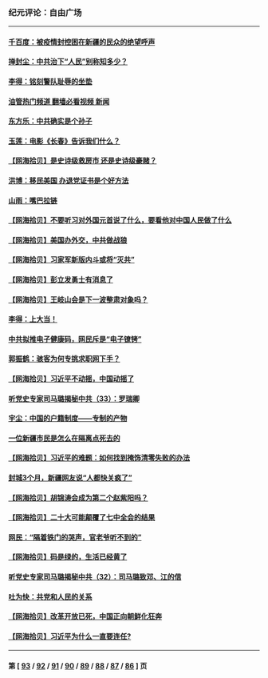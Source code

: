 ### 纪元评论：自由广场
---
#### [千百度：被疫情封控困在新疆的民众的绝望呼声](../../pages/nsc993/n13869856.md?11220330) 
#### [掸封尘：中共治下“人民”别称知多少？](../../pages/nsc993/n13870121.md?11220330) 
#### [李得：铭刻警队耻辱的坐垫](../../pages/nsc993/n13869930.md?11220330) 
#### [油管热门频道 翻墙必看视频 新闻](ok?11220330)
#### [东方乐：中共确实是个孙子](../../pages/nsc993/n13869891.md?11220330) 
#### [玉莲：电影《长春》告诉我们什么？](../../pages/nsc993/n13869471.md?11220330) 
#### [【网海拾贝】是史诗级救房市 还是史诗级豪赌？](../../pages/nsc993/n13869495.md?11220330) 
#### [洪博：移民美国 办退党证书是个好方法](../../pages/nsc993/n13869000.md?11220330) 
#### [山雨：嘴巴拉链](../../pages/nsc993/n13869071.md?11220330) 
#### [【网海拾贝】不要听习对外国元首说了什么，要看他对中国人民做了什么](../../pages/nsc993/n13868955.md?11220330) 
#### [【网海拾贝】美国办外交，中共做战狼](../../pages/nsc993/n13868469.md?11220330) 
#### [【网海拾贝】习家军新版内斗或将“灭共”](../../pages/nsc993/n13867461.md?11220330) 
#### [【网海拾贝】彭立发勇士有消息了](../../pages/nsc993/n13866022.md?11220330) 
#### [【网海拾贝】王岐山会是下一波整肃对象吗？](../../pages/nsc993/n13865256.md?11220330) 
#### [李得：上大当！](../../pages/nsc993/n13865562.md?11220330) 
#### [中共拟推电子健康码，网民斥是“电子镣铐”](../../pages/nsc993/n13865108.md?11220330) 
#### [郭振鹤：骇客为何专挑求职网下手？](../../pages/nsc993/n13865133.md?11220330) 
#### [【网海拾贝】习近平不动摇，中国动摇了](../../pages/nsc993/n13864586.md?11220330) 
#### [听党史专家司马璐揭秘中共（33）：罗瑞卿](../../pages/nsc993/n13864609.md?11220330) 
#### [宇尘：中国的户籍制度——专制的产物](../../pages/nsc993/n13864401.md?11220330) 
#### [一位新疆市民是怎么在隔离点死去的](../../pages/nsc993/n13864146.md?11220330) 
#### [【网海拾贝】习近平的难题：如何找到掩饰清零失败的办法](../../pages/nsc993/n13863179.md?11220330) 
#### [封城3个月，新疆网友说“人都快关疯了”](../../pages/nsc993/n13863152.md?11220330) 
#### [【网海拾贝】胡锦涛会成为第二个赵紫阳吗？](../../pages/nsc993/n13861625.md?11220330) 
#### [【网海拾贝】二十大可能颠覆了七中全会的结果](../../pages/nsc993/n13861040.md?11220330) 
#### [网民：“隔着铁门的哭声，官老爷听不到的”](../../pages/nsc993/n13860900.md?11220330) 
#### [【网海拾贝】码是绿的，生活已经黄了](../../pages/nsc993/n13860405.md?11220330) 
#### [听党史专家司马璐揭秘中共（32）：司马璐致邓、江的信](../../pages/nsc993/n13860416.md?11220330) 
#### [吐为快：共党和人民的关系](../../pages/nsc993/n13859896.md?11220330) 
#### [【网海拾贝】改革开放已死，中国正向朝鲜化狂奔](../../pages/nsc993/n13859889.md?11220330) 
#### [【网海拾贝】习近平为什么一直要连任?](../../pages/nsc993/n13858968.md?11220330) 

---
#### 第 [ [93](./93.md?11220330) / [92](./92.md?11220330) / [91](./91.md?11220330) / [90](./90.md?11220330) / [89](./89.md?11220330) / [88](./88.md?11220330) / [87](./87.md?11220330) / [86](./86.md?11220330) ] 页
